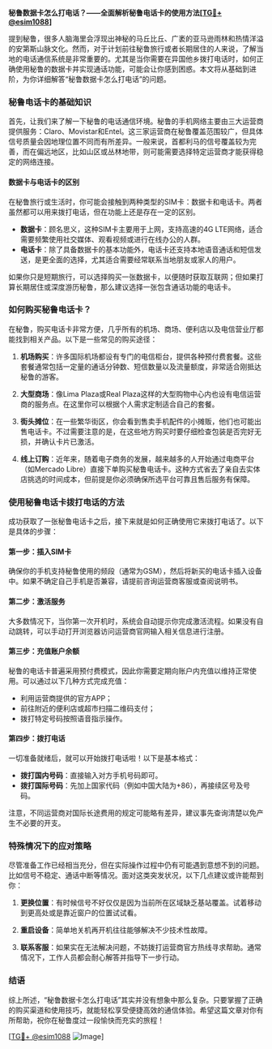 **秘鲁数据卡怎么打电话？——全面解析秘鲁电话卡的使用方法[[TG💪+ @esim1088](https://t.me/s/esim1088)]**

提到秘鲁，很多人脑海里会浮现出神秘的马丘比丘、广袤的亚马逊雨林和热情洋溢的安第斯山脉文化。然而，对于计划前往秘鲁旅行或者长期居住的人来说，了解当地的电话通信系统是非常重要的。尤其是当你需要在异国他乡拨打电话时，如何正确使用秘鲁的数据卡并实现通话功能，可能会让你感到困惑。本文将从基础到进阶，为你详细解答“秘鲁数据卡怎么打电话”的问题。

### 秘鲁电话卡的基础知识

首先，让我们来了解一下秘鲁的电话通信环境。秘鲁的手机网络主要由三大运营商提供服务：Claro、Movistar和Entel。这三家运营商在秘鲁覆盖范围较广，但具体信号质量会因地理位置不同而有所差异。一般来说，首都利马的信号覆盖较为完善，而在偏远地区，比如山区或丛林地带，则可能需要选择特定运营商才能获得稳定的网络连接。

#### 数据卡与电话卡的区别

在秘鲁旅行或生活时，你可能会接触到两种类型的SIM卡：数据卡和电话卡。两者虽然都可以用来拨打电话，但在功能上还是存在一定的区别。

- **数据卡**：顾名思义，这种SIM卡主要用于上网，支持高速的4G LTE网络，适合需要频繁使用社交媒体、观看视频或进行在线办公的人群。
- **电话卡**：除了具备数据卡的基本功能外，电话卡还支持本地语音通话和短信发送，是更全面的选择，尤其适合需要经常联系当地朋友或家人的用户。

如果你只是短期旅行，可以选择购买一张数据卡，以便随时获取互联网；但如果打算长期居住或深度游历秘鲁，那么建议选择一张包含通话功能的电话卡。

### 如何购买秘鲁电话卡？

在秘鲁，购买电话卡非常方便，几乎所有的机场、商场、便利店以及电信营业厅都能找到相关产品。以下是一些常见的购买途径：

1. **机场购买**：许多国际机场都设有专门的电信柜台，提供各种预付费套餐。这些套餐通常包括一定量的通话分钟数、短信数量以及流量额度，非常适合刚抵达秘鲁的游客。
   
2. **大型商场**：像Lima Plaza或Real Plaza这样的大型购物中心内也设有电信运营商的服务点。在这里你可以根据个人需求定制适合自己的套餐。

3. **街头摊位**：在一些繁华街区，你会看到售卖手机配件的小摊贩，他们也可能出售电话卡。不过需要注意的是，在这些地方购买时要仔细检查包装是否完好无损，并确认卡片已激活。

4. **线上订购**：近年来，随着电子商务的发展，越来越多的人开始通过电商平台（如Mercado Libre）直接下单购买秘鲁电话卡。这种方式省去了亲自去实体店挑选的时间成本，但前提是你必须确保所选平台可靠且售后服务有保障。

### 使用秘鲁电话卡拨打电话的方法

成功获取了一张秘鲁电话卡之后，接下来就是如何正确使用它来拨打电话了。以下是具体的步骤：

#### 第一步：插入SIM卡
确保你的手机支持秘鲁使用的频段（通常为GSM），然后将新买的电话卡插入设备中。如果不确定自己手机是否兼容，请提前咨询运营商客服或查阅说明书。

#### 第二步：激活服务
大多数情况下，当你第一次开机时，系统会自动提示你完成激活流程。如果没有自动跳转，可以手动打开浏览器访问运营商官网输入相关信息进行注册。

#### 第三步：充值账户余额
秘鲁的电话卡普遍采用预付费模式，因此你需要定期向账户内充值以维持正常使用。可以通过以下几种方式完成充值：
   - 利用运营商提供的官方APP；
   - 前往附近的便利店或超市扫描二维码支付；
   - 拨打特定号码按照语音指示操作。

#### 第四步：拨打电话
一切准备就绪后，就可以开始拨打电话啦！以下是基本格式：
- **拨打国内号码**：直接输入对方手机号码即可。
- **拨打国际号码**：先加上国家代码（例如中国大陆为+86），再接续区号及号码。

注意，不同运营商对国际长途费用的规定可能略有差异，建议事先查询清楚以免产生不必要的开支。

### 特殊情况下的应对策略

尽管准备工作已经相当充分，但在实际操作过程中仍有可能遇到意想不到的问题。比如信号不稳定、通话中断等情况。面对这类突发状况，以下几点建议或许能帮到你：

1. **更换位置**：有时候信号不好仅仅是因为当前所在区域缺乏基站覆盖。试着移动到更高处或是靠近窗户的位置试试看。
   
2. **重启设备**：简单地关机再开机往往能够解决不少技术性故障。
   
3. **联系客服**：如果实在无法解决问题，不妨拨打运营商官方热线寻求帮助。通常情况下，工作人员都会耐心解答并指导下一步行动。

### 结语

综上所述，“秘鲁数据卡怎么打电话”其实并没有想象中那么复杂。只要掌握了正确的购买渠道和使用技巧，就能轻松享受便捷高效的通信体验。希望这篇文章对你有所帮助，祝你在秘鲁度过一段愉快而充实的旅程！

[[TG💪+ @esim1088](https://t.me/s/esim1088) ![Image](https://i.postimg.cc/4NQfJmqS/Snipaste-2025-05-13-00-14-12.png)]